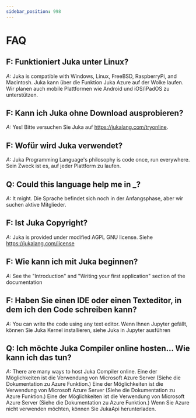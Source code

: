 ```yaml
---
sidebar_position: 998
---
```


# FAQ

## F: Funktioniert Juka unter Linux?

_A:_ Juka is compatible with Windows, Linux, FreeBSD, RaspberryPi, and Macintosh. Juka kann über die Funktion Juka Azure auf der Wolke laufen. Wir planen auch mobile Plattformen wie Android und iOS/iPadOS zu unterstützen.

## F: Kann ich Juka ohne Download ausprobieren?

_A:_ Yes! Bitte versuchen Sie Juka auf https://jukalang.com/tryonline.

## F: Wofür wird Juka verwendet?

_A:_ Juka Programming Language's philosophy is code once, run everywhere. Sein Zweck ist es, auf jeder Plattform zu laufen.

## Q: Could this language help me in \_?

_A:_ It might. Die Sprache befindet sich noch in der Anfangsphase, aber wir suchen aktive Mitglieder.

## F: Ist Juka Copyright?

_A:_ Juka is provided under modified AGPL GNU license. Siehe https://jukalang.com/license

## F: Wie kann ich mit Juka beginnen?

_A:_ See the "Introduction" and "Writing your first application" section of the documentation

## F: Haben Sie einen IDE oder einen Texteditor, in dem ich den Code schreiben kann?

_A:_ You can write the code using any text editor. Wenn Ihnen Jupyter gefällt, können Sie Juka Kernel installieren, siehe Juka in Jupyter ausführen

## Q: Ich möchte Juka Compiler online hosten... Wie kann ich das tun?

_A:_ There are many ways to host Juka Compiler online. Eine der Möglichkeiten ist die Verwendung von Microsoft Azure Server (Siehe die Dokumentation zu Azure Funktion.) Eine der Möglichkeiten ist die Verwendung von Microsoft Azure Server (Siehe die Dokumentation zu Azure Funktion.) Eine der Möglichkeiten ist die Verwendung von Microsoft Azure Server (Siehe die Dokumentation zu Azure Funktion.) Wenn Sie Azure nicht verwenden möchten, können Sie JukaApi herunterladen.
